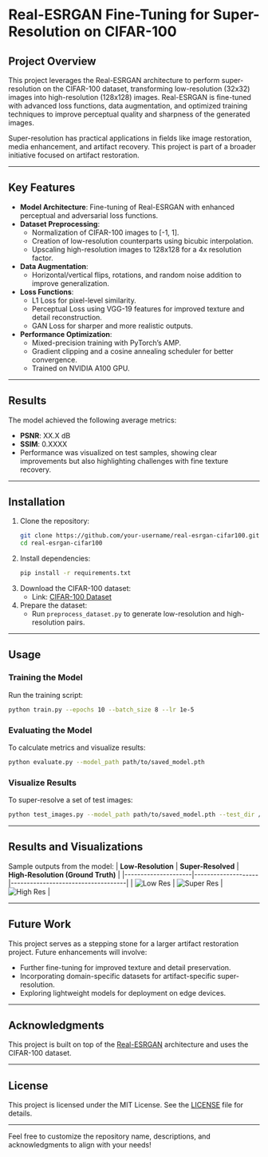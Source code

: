# Real-ESRGAN Fine-Tuning for Super-Resolution on CIFAR-100

## Project Overview
This project leverages the Real-ESRGAN architecture to perform super-resolution on the CIFAR-100 dataset, transforming low-resolution (32x32) images into high-resolution (128x128) images. Real-ESRGAN is fine-tuned with advanced loss functions, data augmentation, and optimized training techniques to improve perceptual quality and sharpness of the generated images.

Super-resolution has practical applications in fields like image restoration, media enhancement, and artifact recovery. This project is part of a broader initiative focused on artifact restoration.

---

## Key Features
- **Model Architecture**: Fine-tuning of Real-ESRGAN with enhanced perceptual and adversarial loss functions.
- **Dataset Preprocessing**: 
  - Normalization of CIFAR-100 images to [-1, 1].
  - Creation of low-resolution counterparts using bicubic interpolation.
  - Upscaling high-resolution images to 128x128 for a 4x resolution factor.
- **Data Augmentation**:
  - Horizontal/vertical flips, rotations, and random noise addition to improve generalization.
- **Loss Functions**:
  - L1 Loss for pixel-level similarity.
  - Perceptual Loss using VGG-19 features for improved texture and detail reconstruction.
  - GAN Loss for sharper and more realistic outputs.
- **Performance Optimization**:
  - Mixed-precision training with PyTorch’s AMP.
  - Gradient clipping and a cosine annealing scheduler for better convergence.
  - Trained on NVIDIA A100 GPU.

---

## Results
The model achieved the following average metrics:
- **PSNR**: XX.X dB
- **SSIM**: 0.XXXX
- Performance was visualized on test samples, showing clear improvements but also highlighting challenges with fine texture recovery.

---

## Installation
1. Clone the repository:
   ```bash
   git clone https://github.com/your-username/real-esrgan-cifar100.git
   cd real-esrgan-cifar100
   ```
2. Install dependencies:
   ```bash
   pip install -r requirements.txt
   ```
3. Download the CIFAR-100 dataset:
   - Link: [CIFAR-100 Dataset](https://www.cs.toronto.edu/~kriz/cifar.html)
4. Prepare the dataset:
   - Run `preprocess_dataset.py` to generate low-resolution and high-resolution pairs.

---

## Usage

### Training the Model
Run the training script:
```bash
python train.py --epochs 10 --batch_size 8 --lr 1e-5
```

### Evaluating the Model
To calculate metrics and visualize results:
```bash
python evaluate.py --model_path path/to/saved_model.pth
```

### Visualize Results
To super-resolve a set of test images:
```bash
python test_images.py --model_path path/to/saved_model.pth --test_dir /path/to/test/images
```

---

## Results and Visualizations
Sample outputs from the model:
| **Low-Resolution** | **Super-Resolved** | **High-Resolution (Ground Truth)** |
|---------------------|--------------------|------------------------------------|
| ![Low Res](sample_outputs/low_res.png) | ![Super Res](sample_outputs/super_res.png) | ![High Res](sample_outputs/high_res.png) |

---

## Future Work
This project serves as a stepping stone for a larger artifact restoration project. Future enhancements will involve:
- Further fine-tuning for improved texture and detail preservation.
- Incorporating domain-specific datasets for artifact-specific super-resolution.
- Exploring lightweight models for deployment on edge devices.

---

## Acknowledgments
This project is built on top of the [Real-ESRGAN](https://github.com/xinntao/Real-ESRGAN) architecture and uses the CIFAR-100 dataset.

---

## License
This project is licensed under the MIT License. See the [LICENSE](LICENSE) file for details.

--- 

Feel free to customize the repository name, descriptions, and acknowledgments to align with your needs!
